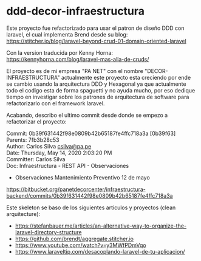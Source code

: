 # ddd-decor-infraestructura
Este proyecto fue refactorizado para usar el patron de diseño DDD con laravel, el cual implementa Brend desde su blog:
https://stitcher.io/blog/laravel-beyond-crud-01-domain-oriented-laravel

Con la version traducida por Kenny Horna: https://kennyhorna.com/blog/laravel-mas-alla-de-cruds/

El proyecto es de mi empresa "PA NET" con el nombre "DECOR-INFRAESTRUCTURA" actualmente este proyecto esta creciendo por ende se 
cambio usando la arquitectura DDD y Hexagonal ya que actualmente todo el codigo esta de forma spaguetti y no ayuda mucho, por eso dedique tiempo en investigar
sobre los patrones de arquitectura de software para refactorizarlo con el framework laravel.

Acabando, describo el ultimo commit desde donde se empezo a refactorizar el proyecto:

Commit: 0b39f631442f98e0809b42b65187fe4ffc718a3a [0b39f63]<br/>
Parents: 7fb3b28c53<br/>
Author: Carlos Silva <csilva@pa.pe><br/>
Date: Thursday, May 14, 2020 2:03:20 PM<br/>
Committer: Carlos Silva<br/>
Doc: Infraestructura - REST API - Observaciones
- Observaciones Mantenimiento Preventivo 12 de mayo

https://bitbucket.org/panetdecorcenter/infraestructura-backend/commits/0b39f631442f98e0809b42b65187fe4ffc718a3a


Este skeleton se baso de los siguientes articulos y proyectos (clean arquitecture):
- https://stefanbauer.me/articles/an-alternative-way-to-organize-the-laravel-directory-structure
- https://github.com/brendt/aggregate.stitcher.io
- https://www.youtube.com/watch?v=y3MWfPDmVqo
- https://www.laraveltip.com/desacoplando-laravel-de-tu-aplicacion/







